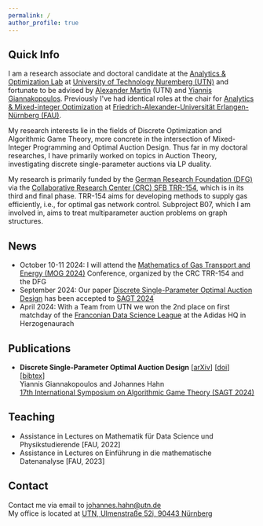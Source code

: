 ```yaml
---
permalink: /
author_profile: true
---
```


## Quick Info
I am a research associate and doctoral candidate at the [Analytics & Optimization Lab](https://www.utn.de/departments/department-liberal-arts-and-sciences/analytics-and-optimization-lab/ "UTN | AO Lab") at [University of Technology Nuremberg (UTN)](https://www.utn.de "UTN") and fortunate to be advised by [Alexander Martin](https://www.utn.de/person/prof-alexander-martin/ "Alexander Martin") (UTN) and [Yiannis Giannakopoulos](https://yiannisgiannakopoulos.com "Yiannis Giannakopoulos"). Previously I've had identical roles at the chair for [Analytics & Mixed-integer Optimization](https://www.datascience.nat.fau.eu/research/groups/amio/ "FAU | AMIO") at [Friedrich-Alexander-Universität Erlangen-Nürnberg (FAU)](https://www.fau.de "FAU").

My research interests lie in the fields of Discrete Optimization and Algorithmic Game Theory, more concrete in the intersection of Mixed-Integer Programming and Optimal Auction Design. Thus far in my doctoral researches, I have primarily worked on topics in Auction Theory, investigating discrete single-parameter auctions via LP duality.

My research is primarily funded by the [German Research Foundation (DFG)](https://www.dfg.de/en "DFG") via the [Collaborative Research Center (CRC) SFB TRR-154](https://www.trr154.fau.de "SFB TRR-154"), which is in its third and final phase. TRR-154 aims for developing methods to supply gas efficiently, i.e., for optimal gas network control. Subproject B07, which I am involved in, aims to treat multiparameter auction problems on graph structures.

## News
- October 10-11 2024: I will attend the [Mathematics of Gas Transport and Energy (MOG 2024)](https://www.trr154.fau.de/mog2024/) Conference, organized by the CRC TRR-154 and the DFG
- September 2024: Our paper [Discrete Single-Parameter Optimal Auction Design](https://arxiv.org/abs/2406.08125) has been accepted to [SAGT 2024](https://www.cwi.nl/en/groups/networks-and-optimization/events/sagt-2024/ "SAGT 2024")
- April 2024: With a Team from UTN we won the 2nd place on first matchday of the [Franconian Data Science League](https://de.linkedin.com/company/data-science-league?trk=article-ssr-frontend-pulse_little-mention "FDSL") at the Adidas HQ in Herzogenaurach


## Publications
- __Discrete Single-Parameter Optimal Auction Design__ [[arXiv](https://arxiv.org/abs/2406.08125)] [[doi](https://link.springer.com/chapter/10.1007/978-3-031-71033-9_10)] [[bibtex]()]\
  Yiannis Giannakopoulos and Johannes Hahn\
  [17th International Symposium on Algorithmic Game Theory (SAGT 2024)](https://www.cwi.nl/en/groups/networks-and-optimization/events/sagt-2024/ "SAGT 2024")


## Teaching
- Assistance in Lectures on Mathematik für Data Science und Physikstudierende [FAU, 2022]
- Assistance in Lectures on Einführung in die mathematische Datenanalyse [FAU, 2023]

## Contact
Contact me via email to [johannes.hahn@utn.de](mailto:johannes.hahn@utn.de)\
My office is located at [UTN, Ulmenstraße 52i, 90443 Nürnberg](https://maps.app.goo.gl/Yj7iQttU2RLFV42N9 "Google Maps")
